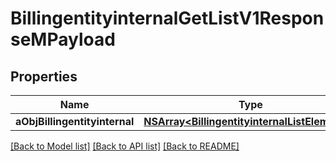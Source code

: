 # BillingentityinternalGetListV1ResponseMPayload

## Properties
Name | Type | Description | Notes
------------ | ------------- | ------------- | -------------
**aObjBillingentityinternal** | [**NSArray&lt;BillingentityinternalListElement&gt;***](BillingentityinternalListElement.md) |  | 

[[Back to Model list]](../README.md#documentation-for-models) [[Back to API list]](../README.md#documentation-for-api-endpoints) [[Back to README]](../README.md)


